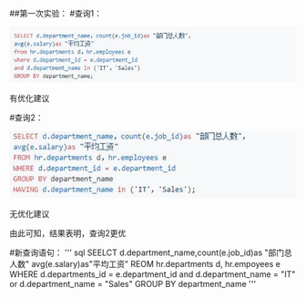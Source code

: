 ##第一次实验：
#查询1：

![image](https://github.com/wk-king/Oracle/blob/master/1.PNG)

有优化建议

#查询2：

![image](https://github.com/wk-king/Oracle/blob/master/2.PNG)

无优化建议

由此可知，结果表明，查询2更优

#新查询语句：
''' sql
SEELCT d.department_name,count(e.job_id)as "部门总人数"
avg(e.salary)as"平均工资"
REOM hr.departments d, hr.empoyees e
WHERE d.departments_id = e.department_id
and d.department_name = "IT" or d.department_name = "Sales"
GROUP BY department_name
'''

